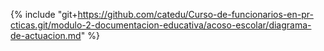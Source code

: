 {% include "git+https://github.com/catedu/Curso-de-funcionarios-en-pr-cticas.git/modulo-2-documentacion-educativa/acoso-escolar/diagrama-de-actuacion.md" %}